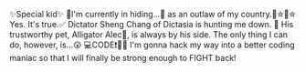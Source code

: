 ✨Special kid✨
🙈I'm currently in hiding...🙉
as an outlaw of my country.🤠✮👢✮
Yes. It's true.✅
Dictator Sheng Chang of Dictasia is hunting me down. 🐜
His trustworthy pet, Alligator Alec🐊, is always by his side.
The only thing I can do, however, is...😲
💻CODE❗👨‍💻 I'm gonna hack my way into a better coding maniac so that I will finally be strong enough to FIGHT back!
